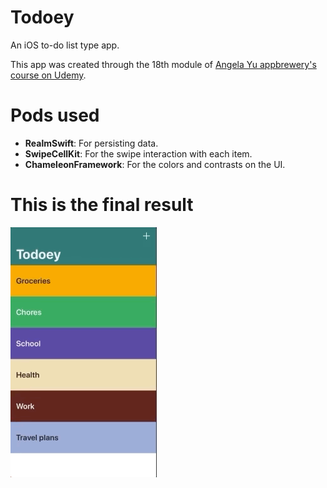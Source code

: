 # Todoey

An iOS to-do list type app.

This app was created through the 18th module of [Angela Yu appbrewery's course on Udemy](https://www.udemy.com/ios-12-app-development-bootcamp/).

# Pods used

- **RealmSwift**: For persisting data.
- **SwipeCellKit**: For the swipe interaction with each item.
- **ChameleonFramework**: For the colors and contrasts on the UI.


# This is the final result

![](todoey.gif)
